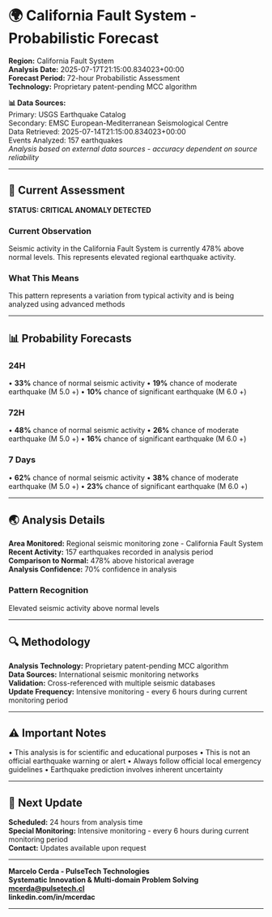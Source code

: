 # 🌍 California Fault System - Probabilistic Forecast

**Region:** California Fault System  
**Analysis Date:** 2025-07-17T21:15:00.834023+00:00  
**Forecast Period:** 72-hour Probabilistic Assessment  
**Technology:** Proprietary patent-pending MCC algorithm  

**📊 Data Sources:**  
Primary: USGS Earthquake Catalog  
Secondary: EMSC European-Mediterranean Seismological Centre  
Data Retrieved: 2025-07-14T21:15:00.834023+00:00  
Events Analyzed: 157 earthquakes  
*Analysis based on external data sources - accuracy dependent on source reliability*

---

## 🎯 Current Assessment

**STATUS: CRITICAL ANOMALY DETECTED**

### Current Observation
Seismic activity in the California Fault System is currently 478% above normal levels. This represents elevated regional earthquake activity.

### What This Means
This pattern represents a variation from typical activity and is being analyzed using advanced methods

---

## 📊 Probability Forecasts

### 24H
• **33%** chance of normal seismic activity
• **19%** chance of moderate earthquake (M 5.0 +)
• **10%** chance of significant earthquake (M 6.0 +)

### 72H
• **48%** chance of normal seismic activity
• **26%** chance of moderate earthquake (M 5.0 +)
• **16%** chance of significant earthquake (M 6.0 +)

### 7 Days
• **62%** chance of normal seismic activity
• **38%** chance of moderate earthquake (M 5.0 +)
• **23%** chance of significant earthquake (M 6.0 +)

---

## 🌏 Analysis Details
**Area Monitored:** Regional seismic monitoring zone - California Fault System  
**Recent Activity:** 157 earthquakes recorded in analysis period  
**Comparison to Normal:** 478% above historical average  
**Analysis Confidence:** 70% confidence in analysis  

### Pattern Recognition
Elevated seismic activity above normal levels

---

## 🔍 Methodology
**Analysis Technology:** Proprietary patent-pending MCC algorithm  
**Data Sources:** International seismic monitoring networks  
**Validation:** Cross-referenced with multiple seismic databases  
**Update Frequency:** Intensive monitoring - every 6 hours during current monitoring period  

---

## ⚠️ Important Notes
• This analysis is for scientific and educational purposes
• This is not an official earthquake warning or alert
• Always follow official local emergency guidelines
• Earthquake prediction involves inherent uncertainty

---

## 📅 Next Update
**Scheduled:** 24 hours from analysis time  
**Special Monitoring:** Intensive monitoring - every 6 hours during current monitoring period  
**Contact:** Updates available upon request  

---

**Marcelo Cerda - PulseTech Technologies**  
**Systematic Innovation & Multi-domain Problem Solving**  
**mcerda@pulsetech.cl**  
**linkedin.com/in/mcerdac**

---
